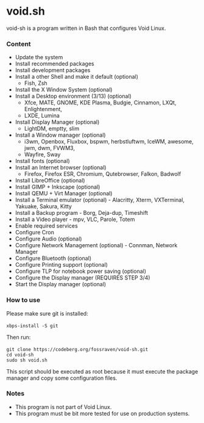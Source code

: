 # void.sh

void-sh is a program written in Bash that configures Void Linux.

### Content

- Update the system
- Install recommended packages
- Install development packages
- Install a other Shell and make it default (optional)
    - Fish, Zsh
- Install the X Window System (optional)
- Install a Desktop environment (3/13) (optional)
	- Xfce, MATE, GNOME, KDE Plasma, Budgie, Cinnamon, LXQt, Enlightenment,
	- LXDE, Lumina
- Install Display Manager (optional)
    - LightDM, emptty, slim
- Install a Window manager (optional)
	- i3wm, Openbox, Fluxbox, bspwm, herbstluftwm, IceWM, awesome, jwm, dwm, FVWM3,
	- Wayfire, Sway
- Install fonts (optional)
- Install an Internet browser (optional)
	- Firefox, Firefox ESR, Chromium, Qutebrowser, Falkon, Badwolf
- Install LibreOffice (optional)
- Install GIMP + Inkscape (optional)
- Install QEMU + Virt Manager (optional)
- Install a Terminal emulator (optional)
        - Alacritty, Xterm, VXTerminal, Yakuake, Sakura, Kitty
- Install a Backup program
        - Borg, Deja-dup, Timeshift
- Install a Video player 
	    - mpv, VLC, Parole, Totem
- Enable required services 
- Configure Cron
- Configure Audio  (optional)
- Configure Network Management (optional)
	    - Connman, Network Manager
- Configure Bluetooth (optional)
- Configure Printing support (optional)
- Configure TLP for notebook power saving (optional)
- Configure the Display manager (REQUIRES STEP 3/4)
- Start the Display manager (optional)
### How to use

Please make sure git is installed: <br><br>
`xbps-install -S git`

Then run: <br><br>
`git clone https://codeberg.org/fossraven/void-sh.git` <br>
`cd void-sh` <br>
`sudo sh void.sh`

This script should be executed as root because it must execute the package manager
and copy some configuration files.

### Notes

- This program is not part of Void Linux.
- This program must be bit more tested for use on production systems.